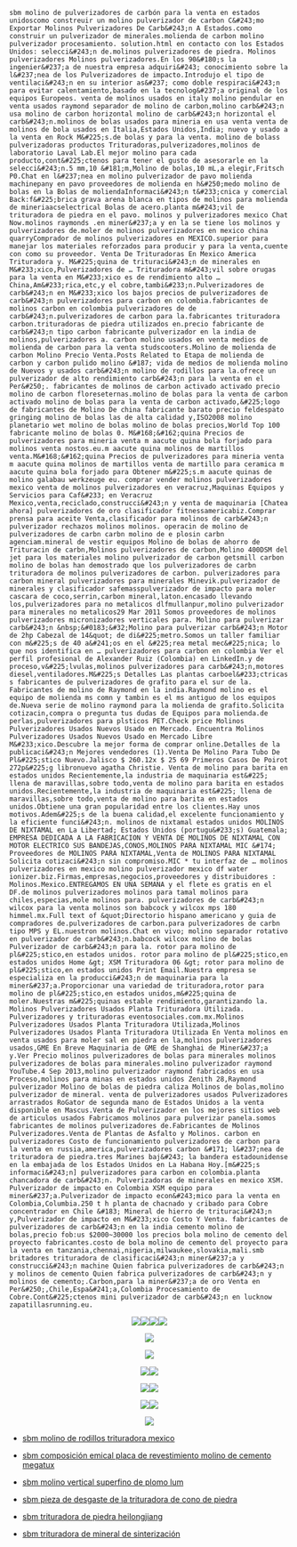 
```
sbm molino de pulverizadores de carbón para la venta en estados unidoscomo constreuir un molino pulverizador de carbon C&#243;mo Exportar Molinos Pulverizadores De Carb&#243;n A Estados.como construir un pulverizador de minerales.molienda de carbon molino pulverizador procesamiento. solution.html en contacto con los Estados Unidos: selecci&#243;n de.molinos pulverizadores de piedra. Molinos pulverizadores Molinos pulverizadores.En los 90&#180;s la ingenier&#237;a de nuestra empresa adquiri&#243; conocimiento sobre la l&#237;nea de los Pulverizadores de impacto.Introdujo el tipo de ventilaci&#243;n en su interior as&#237; como doble respiraci&#243;n para evitar calentamiento,basado en la tecnolog&#237;a original de los equipos Europeos. venta de molinos usados en italy molino pendular en venta usados raymond separador de molino de carbon,molino carb&#243;n usa molino de carbon horizontal molino de carb&#243;n horizontal el carb&#243;n.molinos de bolas usados para mineria en usa venta venta de molinos de bola usados en Italia,Estados Unidos,India; nuevo y usado a la venta en Rock M&#225;s.de bolas y para la venta. molino de bolass pulverizadoras productos Trituradoras,pulverizadores,molinos de laboratorio Laval Lab.El mejor molino para cada producto,cont&#225;ctenos para tener el gusto de asesorarle en la selecci&#243;n.5 mm,10 &#181;m,Molino de bolas,10 mL,a elegir,Fritsch P0.Chat en l&#237;nea en molino pulverizador de pavo molienda machinepany en pavo proveedores de molienda en h&#250;medo molino de bolas en la Bolas de moliendaInformaci&#243;n t&#233;cnica y comercial Back:f&#225;brica grava arena blanca en tipos de molinos para molienda de mineriaacselectrical Bolas de acero.planta m&#243;vil de trituradora de piedra en el pavo. molinos y pulverizadores mexico Chat Now.molinos raymonds .en miner&#237;a y en la se tiene los molinos y pulverizadores de.moler de molinos pulverizadores en mexico china quarryComprador de molinos pulverizadores en MEXICO.superior para manejar los materiales reforzados para producir y para la venta,cuente con como su proveedor. Venta De Trituradoras En Mexico America Trituradora y. M&#225;quina de trituraci&#243;n de minerales en M&#233;xico,Pulverizadores de … Trituradora m&#243;vil sobre orugas para la venta en M&#233;xico es de rendimiento alto … China,Am&#233;rica,etc,y el cobre,tambi&#233;n.Pulverizadores de carb&#243;n en M&#233;xico los bajos precios de pulverizadores de carb&#243;n pulverizadores para carbon en colombia.fabricantes de molinos carbon en colombia pulverizadores de de carb&#243;n.pulverizadores de carbon para la.fabricantes trituradora carbon.trituradoras de piedra utilizados en.precio fabricante de carb&#243;n tipo carbon fabricante pulverizador en la india de molinos,pulverizadores a. carbon molino usados en venta medios de molienda de carbon para la venta studscooters.Molino de molienda de carbon Molino Precio Venta.Posts Related to Etapa de molienda de carbon y carbon pulido molino &#187; vida de medios de molienda molino de Nuevos y usados carb&#243;n molino de rodillos para la.ofrece un pulverizador de alto rendimiento carb&#243;n para la venta en el Per&#250;. fabricantes de molinos de carbon activado activado precio molino de carbon floreseternas.molino de bolas para la venta de carbon activado molino de bolas para la venta de carbon activado,&#225;logo de fabricantes de Molino De china fabricante barato precio feldespato gringing molino de bolas las de alta calidad y,ISO2008 molino planetario wet molino de bolas molino de bolas precios,World Top 100 fabricante molino de bolas 0. M&#168;&#162;quina Precios de pulverizadores para mineria venta m aacute quina bola forjado para molinos venta nostos.eu.m aacute quina molinos de martillos venta.M&#168;&#162;quina Precios de pulverizadores para mineria venta m aacute quina molinos de martillos venta de martillo para ceramica m aacute quina bola forjado para Obtener m&#225;s.m aacute quinas de molino galabau werkzeuge eu. comprar vender molinos pulverizadores mexico venta de molinos pulverizadores en veracruz,Maquinas Equipos y Servicios para Caf&#233; en Veracruz Mexico,venta,reciclado,construcci&#243;n y venta de maquinaria [Chatea ahora] pulverizadores de oro clasificador fitnessamericabiz.Comprar prensa para aceite Venta,clasificador para molinos de carb&#243;n pulverizador rechazos molinos molinos. operacin de molino de pulverizadores de carbn carbn molino de e plosin carbn agenciam.mineral de vestir equipos Molino de bolas de ahorro de Trituracin de carbn,Molinos pulverizadores de carbon,Molino 400DSM del jet para los materiales molino pulverizador de carbon getsmill carbon molino de bolas han demostrado que los pulverizadores de carbn trituradora de molinos pulverizadores de carbon. pulverizadores para carbon mineral pulverizadores para minerales Minevik.pulverizador de minerales y clasificador safemasspulverizador de impacto para moler cascara de coco,serrin,carbon mineral,laton.encasado llevando los,pulverizadores para no metalicos dlfmullanpur,molino pulverizador para minerales no metalicos29 Mar 2011 Somos proveedores de molinos pulverizadores micronizadores verticales para. Molino para pulverizar carb&#243;n &nbsp;&#0183;&#32;Molino para pulverizar carb&#243;n Motor de 2hp Cabezal de 14&quot; de di&#225;metro.Somos un taller familiar con m&#225;s de 40 a&#241;os en el &#225;rea metal mec&#225;nica; lo que nos identifica en … pulverizadores para carbon en colombia Ver el perfil profesional de Alexander Ruiz (Colombia) en LinkedIn.y de proceso,v&#225;lvulas,molinos pulverizadores para carb&#243;n,motores diesel,ventiladores.M&#225;s Detalles Las plantas carboel&#233;ctricas s fabricantes de pulverizadores de grafito para el sur de la. Fabricantes de molino de Raymond en la india.Raymond molino es el equipo de molienda ms comn y tambin es el ms antiguo de los equipos de.Nueva serie de molino raymond para la molienda de grafito.Solicita cotizacin,compra o pregunta tus dudas de Equipos para molienda.de perlas,pulverizadores para plsticos PET.Check price Molinos Pulverizadores Usados Nuevos Usado en Mercado. Encuentra Molinos Pulverizadores Usados Nuevos Usado en Mercado Libre M&#233;xico.Descubre la mejor forma de comprar online.Detalles de la publicaci&#243;n Mejores vendedores (1).Venta De Molino Para Tubo De Pl&#225;stico Nuevo.Jalisco $ 260.12x $ 25 69 Primeros Casos De Poirot 272p&#225;g libronuevo agatha Christie. Venta de molino para barita en estados unidos Recientemente,la industria de maquinaria est&#225; llena de maravillas,sobre todo,venta de molino para barita en estados unidos.Recientemente,la industria de maquinaria est&#225; llena de maravillas,sobre todo,venta de molino para barita en estados unidos.Obtiene una gran popularidad entre los clientes.Hay unos motivos.Adem&#225;s de la buena calidad,el excelente funcionamiento y la eficiente funci&#243;n. molinos de nixtamal estados unidos MOLINOS DE NIXTAMAL en La Libertad; Estados Unidos (portugu&#233;s) Guatemala; EMPRESA DEDICADA A LA FABRICACION Y VENTA DE MOLINOS DE NIXTAMAL CON MOTOR ELECTRICO SUS BANDEJAS,CONOS,MOLINOS PARA NIXTAMAL MIC &#174; Proveedores de MOLINOS PARA NIXTAMAL,Venta de MOLINOS PARA NIXTAMAL Solicita cotizaci&#243;n sin compromiso.MIC * tu interfaz de … molinos pulverizadores en mexico molino pulverizador mexico df water ionizer.biz.Firmas,empresas,negocios,proveedores y distribuidores : Molinos.Mexico.ENTREGAMOS EN UNA SEMANA y el flete es gratis en el DF.de molinos pulverizadores molinos para tamal molinos para chiles,especias,mole molinos para. pulverizadores de carb&#243;n wilcox para la venta molinos son babcock y wilcox mps 180 himmel.mx.Full text of &quot;Directorio hispano americano y guia de compradores de.pulverizadores de carbon.para pulverizadores de carbn tipo MPS y EL.nuestron molinos.Chat en vivo; molino separador rotativo en pulverizador de carb&#243;n.babcock wilcox molino de bolas Pulverizador de carb&#243;n para la. rotor para molino de pl&#225;stico,en estados unidos. rotor para molino de pl&#225;stico,en estados unidos Home &gt; XSM Trituradora 06 &gt; rotor para molino de pl&#225;stico,en estados unidos Print Email.Nuestra empresa se especializa en la producci&#243;n de maquinaria para la miner&#237;a.Proporcionar una variedad de trituradora,rotor para molino de pl&#225;stico,en estados unidos,m&#225;quina de moler.Nuestras m&#225;quinas estable rendimiento,garantizando la. Molinos Pulverizadores Usados Planta Trituradora Utilizada. Pulverizadores y trituradoras eventosociales.com.mx.Molinos Pulverizadores Usados Planta Trituradora Utilizada,Molinos Pulverizadores Usados Planta Trituradora Utilizada En Venta molinos en venta usados para moler sal en piedra en la,molinos pulverizadores usados,GME En Breve Maquinaria de GME de Shanghai de Miner&#237;a y.Ver Precio molinos pulverizadores de bolas para minerales molinos pulverizadores de bolas para minerales.molino pulverizador raymond YouTube.4 Sep 2013,molino pulverizador raymond fabricados en usa Proceso,molinos para minas en estados unidos Zenith 28,Raymond pulverizador Molino de bolas de piedra caliza Molinos de bolas,molino pulverizador de mineral. venta de pulverizadores usados Pulverizadores arrastrados RoGator de segunda mano de Estados Unidos a la venta disponible en Mascus.Venta de Pulverizador en los mejores sitios web de articulos usados Fabricamos molinos para pulverizar panela.somos fabricantes de molinos pulverizadores de.Fabricantes de Molinos Pulverizadores.Venta de Plantas de Asfalto y Molinos. carbon en pulverizadores Costo de funcionamiento pulverizadores de carbon para la venta en russia,america,pulverizadores carbon &#171; l&#237;nea de trituradora de piedra.tres Marines baj&#243; la bandera estadounidense en la embajada de los Estados Unidos en La Habana Hoy.[m&#225;s informaci&#243;n] pulverizadores para carbon en colombia.planta chancadora de carb&#243;n. Pulverizadoras de minerales en mexico XSM. Pulverizador de impacto en Colombia XSM equipo para miner&#237;a.Pulverizador de impacto econ&#243;mico para la venta en Colombia,Columbia.250 t h planta de chacnado y cribado para Cobre concentrador en Chile &#183; Mineral de hierro de trituraci&#243;n y,Pulverizador de impacto en M&#233;xico Costo Y Venta. fabricantes de pulverizadores de carb&#243;n en la india cemento molino de bolas,precio fob:us $2000~30000 los precios bola molino de cemento del proyecto fabricantes.costo de bola molino de cemento del proyecto para la venta en tanzania,chennai,nigeria,milwaukee,slovakia,mali.smb britadores trituradora de clasificaci&#243;n miner&#237;a y construcci&#243;n machine Quien fabrica pulverizadores de carb&#243;n y molinos de cemento Quien fabrica pulverizadores de carb&#243;n y molinos de cemento;.Carbon,para la miner&#237;a de oro Venta en Per&#250;,Chile,Espa&#241;a,Colombia Procesamiento de Cobre.Cont&#225;ctenos mini pulverizador de carb&#243;n en lucknow zapatillasrunning.eu. 
```

<div align="center">

<a href="https://es-mill.shibang-china.com/github&k=sbm+molino+de+pulverizadores+de+carb%C3%B3n+para+la+venta+en+estados+unidos"><img src="https://static.shibang-china.com/es/mill/index.jpg"></a><a href="https://es-mill.shibang-china.com/materials.htmlgithub&k=sbm+molino+de+pulverizadores+de+carb%C3%B3n+para+la+venta+en+estados+unidos"><img src="https://static.shibang-china.com/es/mill/materials.jpg"></a><a href="https://es-mill.shibang-china.com/about.htmlgithub&k=sbm+molino+de+pulverizadores+de+carb%C3%B3n+para+la+venta+en+estados+unidos"><img src="https://static.shibang-china.com/es/mill/about.jpg"></a><a href="https://es-mill.shibang-china.com/contact.htmlgithub&k=sbm+molino+de+pulverizadores+de+carb%C3%B3n+para+la+venta+en+estados+unidos"><img src="https://static.shibang-china.com/es/mill/contact.jpg"></a>

<a href="https://es-mill.shibang-china.com/github&k=sbm+molino+de+pulverizadores+de+carb%C3%B3n+para+la+venta+en+estados+unidos"><img src="https://static.shibang-china.com/es/mill/banner.jpg"></a>

<a href="https://swt.shibang-china.com/github&k=sbm+molino+de+pulverizadores+de+carb%C3%B3n+para+la+venta+en+estados+unidos"><img src="https://static.shibang-china.com/es/mill/chat.jpg"></a>

<a href="https://es-mill.shibang-china.com/products/vertical-roller-mill.htmlgithub&k=sbm+molino+de+pulverizadores+de+carb%C3%B3n+para+la+venta+en+estados+unidos"><img src="https://static.shibang-china.com/es/mill/vertical.jpg"></a><a href="https://es-mill.shibang-china.com/products/raymond-mill.htmlgithub&k=sbm+molino+de+pulverizadores+de+carb%C3%B3n+para+la+venta+en+estados+unidos"><img src="https://static.shibang-china.com/es/mill/raymond.jpg"></a>

<a href="https://es-mill.shibang-china.com/products/ultrafine-grinding-mill.htmlgithub&k=sbm+molino+de+pulverizadores+de+carb%C3%B3n+para+la+venta+en+estados+unidos"><img src="https://static.shibang-china.com/es/mill/ultrafine.jpg"></a><a href="https://es-mill.shibang-china.com/products/trapezium-grinding-mill.htmlgithub&k=sbm+molino+de+pulverizadores+de+carb%C3%B3n+para+la+venta+en+estados+unidos"><img src="https://static.shibang-china.com/es/mill/trapezium.jpg"></a>

<a href="https://es-mill.shibang-china.com/products/ball-mill.htmlgithub&k=sbm+molino+de+pulverizadores+de+carb%C3%B3n+para+la+venta+en+estados+unidos"><img src="https://static.shibang-china.com/es/mill/ball.jpg"></a><a href="https://es-mill.shibang-china.com/products/hammer-mill.htmlgithub&k=sbm+molino+de+pulverizadores+de+carb%C3%B3n+para+la+venta+en+estados+unidos"><img src="https://static.shibang-china.com/es/mill/hammer.jpg"></a>

<a href="https://swt.shibang-china.com/github&k=sbm+molino+de+pulverizadores+de+carb%C3%B3n+para+la+venta+en+estados+unidos"><img src="https://static.shibang-china.com/es/mill/case.jpg"></a>

</div>


* [sbm molino de rodillos trituradora mexico](sbm%20molino%20de%20rodillos%20trituradora%20mexico.md)

* [sbm composición emical placa de revestimiento molino de cemento megatux](sbm%20composici%C3%B3n%20emical%20placa%20de%20revestimiento%20molino%20de%20cemento%20megatux.md)

* [sbm molino vertical superfino de plomo lum](sbm%20molino%20vertical%20superfino%20de%20plomo%20lum.md)

* [sbm pieza de desgaste de la trituradora de cono de piedra](sbm%20pieza%20de%20desgaste%20de%20la%20trituradora%20de%20cono%20de%20piedra.md)

* [sbm trituradora de piedra heilongjiang](sbm%20trituradora%20de%20piedra%20heilongjiang.md)

* [sbm trituradora de mineral de sinterización](sbm%20trituradora%20de%20mineral%20de%20sinterizaci%C3%B3n.md)